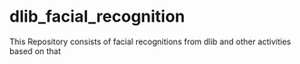 # dlib_facial_recognition
This Repository consists of facial recognitions from dlib and other activities based on that
